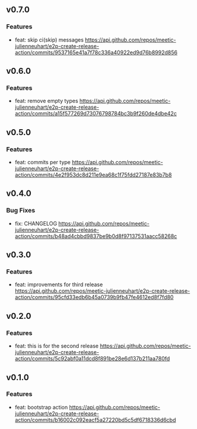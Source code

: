 
## v0.7.0

### Features
- feat: skip ci(skip) messages https://api.github.com/repos/meetic-julienneuhart/e2p-create-release-action/commits/9537165e41a7f78c336a40922ed9d76b8992d856

## v0.6.0

### Features
- feat: remove empty types https://api.github.com/repos/meetic-julienneuhart/e2p-create-release-action/commits/a15f577269d73076798784bc3b9f260de4dbe42c

## v0.5.0

### Features
- feat: commits per type https://api.github.com/repos/meetic-julienneuhart/e2p-create-release-action/commits/4e2f953dc8d211e9ea68c1f75fdd27187e83b7b8

## v0.4.0

### Bug Fixes
- fix: CHANGELOG https://api.github.com/repos/meetic-julienneuhart/e2p-create-release-action/commits/b48ad4cbbd9837be9b0d8f97137531aacc58268c

## v0.3.0

### Features
- feat: improvements for third release https://api.github.com/repos/meetic-julienneuhart/e2p-create-release-action/commits/95cfd33edb6b45a0739b9fb47fe4612ed8f7fd80

## v0.2.0

### Features
- feat: this is for the second release https://api.github.com/repos/meetic-julienneuhart/e2p-create-release-action/commits/5c92abf0a11dcd8f891be28e6d137b211aa780fd

## v0.1.0

### Features
- feat: bootstrap action https://api.github.com/repos/meetic-julienneuhart/e2p-create-release-action/commits/b16002c092eacf5a27220bd5c5df6718336d6cbd
